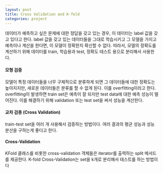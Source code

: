 ```yaml
---
layout: post
title: Cross Validation and K-fold
categories: project
---
```

데이터가 예측하고 싶은 문제에 대한 정답을 갖고 있는 경우, 이 데이터는 label 값을 갖고 있다고 한다. label 값을 갖고 있는 데이터들을 그대로 학습시키고 그 모델을 가지고 예측이나 계산을 한다면, 이 모델이 정확한지 확신할 수 없다. 따라서, 모델의 정확도를 계산하기 위해 데이터를 train, 학습용과 test, 정확도 테스트 용으로 분리해서 사용한다.

#### 모형 검증
모델이 특정 데이터들을 너무 구체적으로 분류하게 되면 그 데이터들에 대한 정확도는 높아지지만, 새로운 데이터들은 분류를 할 수 없게 된다. 이를 overfitting이라고 한다.
overfitting이 발생하면 train set은 예측이 잘 되지만 test data에 대한 예측 성능이 떨어진다. 이를 해결하기 위해 validation 또는 test set을 써서 성능을 계산한다.

#### 교차 검층 (Cross Validation)
train-test set을 여러 개 사용해서 검증하는 방법이다. 여러 결과의 평균 성능과 성능 분산을 구하는게 좋다고 한다.

#### Cross-Validation
KFold 클래스를 비롯한 cross-validation 객체들은 iterator를 출력하는 split 메서드를 제공한다.
K-fold Cross-Validation는 set을 k개로 분리해서 테스트를 하는 방법이다
